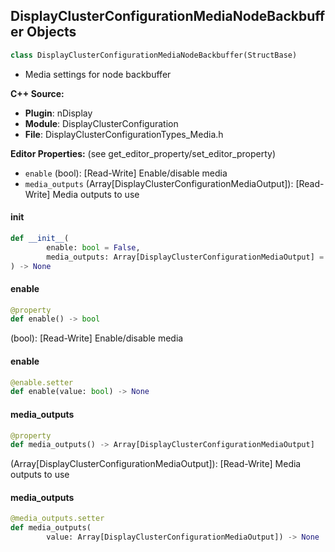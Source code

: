 ## DisplayClusterConfigurationMediaNodeBackbuffer Objects

```python
class DisplayClusterConfigurationMediaNodeBackbuffer(StructBase)
```

* Media settings for node backbuffer

**C++ Source:**

- **Plugin**: nDisplay
- **Module**: DisplayClusterConfiguration
- **File**: DisplayClusterConfigurationTypes_Media.h

**Editor Properties:** (see get_editor_property/set_editor_property)

- ``enable`` (bool):  [Read-Write] Enable/disable media
- ``media_outputs`` (Array[DisplayClusterConfigurationMediaOutput]):  [Read-Write] Media outputs to use

<a id="unreal.DisplayClusterConfigurationMediaNodeBackbuffer.__init__"></a>

#### __init__

```python
def __init__(
        enable: bool = False,
        media_outputs: Array[DisplayClusterConfigurationMediaOutput] = []
) -> None
```

<a id="unreal.DisplayClusterConfigurationMediaNodeBackbuffer.enable"></a>

#### enable

```python
@property
def enable() -> bool
```

(bool):  [Read-Write] Enable/disable media

<a id="unreal.DisplayClusterConfigurationMediaNodeBackbuffer.enable"></a>

#### enable

```python
@enable.setter
def enable(value: bool) -> None
```

<a id="unreal.DisplayClusterConfigurationMediaNodeBackbuffer.media_outputs"></a>

#### media_outputs

```python
@property
def media_outputs() -> Array[DisplayClusterConfigurationMediaOutput]
```

(Array[DisplayClusterConfigurationMediaOutput]):  [Read-Write] Media outputs to use

<a id="unreal.DisplayClusterConfigurationMediaNodeBackbuffer.media_outputs"></a>

#### media_outputs

```python
@media_outputs.setter
def media_outputs(
        value: Array[DisplayClusterConfigurationMediaOutput]) -> None
```

<a id="unreal.DisplayClusterConfigurationMediaViewport"></a>